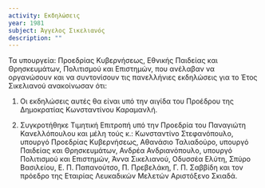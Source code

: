 ```yaml
---
activity: Εκδηλώσεις
year: 1981
subject: Άγγελος Σικελιανός
description: ""
---
```


Τα υπουργεία: Προεδρίας Κυβερνήσεως, Εθνικής Παιδείας και Θρησκευμάτων, Πολιτισμού και Επιστημών, που ανέλαβαν να οργανώσουν και να συντονίσουν τις πανελλήνιες εκδηλώσεις για το Έτος Σικελιανού ανακοίνωσαν ότι:

1. Οι εκδηλώσεις αυτές θα είναι υπό την αιγίδα του Προέδρου της Δημοκρατίας Κωνσταντίνου Καραμανλή. 

2. Συγκροτήθηκε Τιμητική Επιτροπή υπό την Προεδρία του Παναγιώτη Κανελλόπουλου και μέλη τούς κ.: Κωνσταντίνο Στεφανόπουλο, υπουργό Προεδρίας Κυβερνήσεως, Αθανάσιο Ταλιαδούρο, υπουργό Παιδείας και Θρησκευμάτων, Ανδρέα Ανδριανόπουλο, υπουργό Πολιτισμού και Επιστημών, Άννα Σικελιανού, Οδυσσέα Ελύτη, Σπύρο Βασιλείου, Ε. Π. Παπανούτσο, Π. Πρεβελάκη, Γ. Π. Σαββίδη και τον πρόεδρο της Εταιρίας Λευκαδικών Μελετών Αριστόξενο Σκιαδά. 
